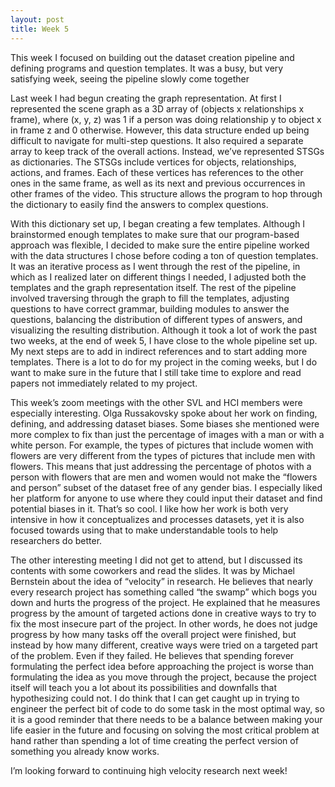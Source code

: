 ```yaml
---
layout: post
title: Week 5
---
```


This week I focused on building out the dataset creation pipeline and defining programs and question templates. It was a busy, but very satisfying week, seeing the pipeline slowly come together

Last week I had begun creating the graph representation. At first I represented the scene graph as a 3D array of (objects x relationships x frame), where (x, y, z) was 1 if a person was doing relationship y to object x in frame z and 0 otherwise. However, this data structure ended up being difficult to navigate for multi-step questions. It also required a separate array to keep track of the overall actions. Instead, we’ve represented STSGs as dictionaries. The STSGs include vertices for objects, relationships, actions, and frames. Each of these vertices has references to the other ones in the same frame, as well as its next and previous occurrences in other frames of the video. This structure allows the program to hop through the dictionary to easily find the answers to complex questions. 

With this dictionary set up, I began creating a few templates. Although I brainstormed enough templates to make sure that our program-based approach was flexible, I decided to make sure the entire pipeline worked with the data structures I chose before coding a ton of question templates. It was an iterative process as I went through the rest of the pipeline, in which as I realized later on different things I needed, I adjusted both the templates and the graph representation itself. The rest of the pipeline involved traversing through the graph to fill the templates, adjusting questions to have correct grammar, building modules to answer the questions, balancing the distribution of different types of answers, and visualizing the resulting distribution. Although it took a lot of work the past two weeks, at the end of week 5, I have close to the whole pipeline set up. My next steps are to add in indirect references and to start adding more templates. There is a lot to do for my project in the coming weeks, but I do want to make sure in the future that I still take time to explore and read papers not immediately related to my project. 

This week’s zoom meetings with the other SVL and HCI members were especially interesting. Olga Russakovsky spoke about her work on finding, defining, and addressing dataset biases. Some biases she mentioned were more complex to fix than just the percentage of images with a man or with a white person. For example, the types of pictures that include women with flowers are very different from the types of pictures that include men with flowers. This means that just addressing the percentage of photos with a person with flowers that are men and women would not make the “flowers and person” subset of the dataset free of any gender bias. I especially liked her platform for anyone to use where they could input their dataset and find potential biases in it. That’s so cool. I like how her work is both very intensive in how it conceptualizes and processes datasets, yet it is also focused towards using that to make understandable tools to help researchers do better. 

The other interesting meeting I did not get to attend, but I discussed its contents with some coworkers and read the slides. It was by Michael Bernstein about the idea of “velocity” in research. He believes that nearly every research project has something called “the swamp” which bogs you down and hurts the progress of the project. He explained that he measures progress by the amount of targeted actions done in creative ways to try to fix the most insecure part of the project. In other words, he does not judge progress by how many tasks off the overall project were finished, but instead by how many different, creative ways were tried on a targeted part of the problem. Even if they failed. He believes that spending forever formulating the perfect idea before approaching the project is worse than formulating the idea as you move through the project, because the project itself will teach you a lot about its possibilities and downfalls that hypothesizing could not. I do think that I can get caught up in trying to engineer the perfect bit of code to do some task in the most optimal way, so it is a good reminder that there needs to be a balance between making your life easier in the future and focusing on solving the most critical problem at hand rather than spending a lot of time creating the perfect version of something you already know works. 

I’m looking forward to continuing high velocity research next week!
